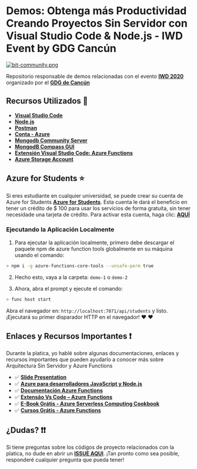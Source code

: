 # Demos: Obtenga más Productividad Creando Proyectos Sin Servidor con Visual Studio Code & Node.js - IWD Event by GDG Cancún

[![bit-community.png](https://i.postimg.cc/4yVhWzYt/bit-community.png)](https://postimg.cc/BPZ66PcQ)

Repositorio responsable de demos relacionadas con el evento **[IWD 2020](https://www.womentechmakers.com/iwd20)** organizado por el **[GDG de Cancún](http://gdgcancun.com/#/home)**

## Recursos Utilizados 🚀

* **[Visual Studio Code](https://code.visualstudio.com/?WT.mc_id=iwdevent-github-gllemos)**
* **[Node.js](https://nodejs.org/en/)**
* **[Postman](https://www.getpostman.com/)**
* **[Conta - Azure](https://azure.microsoft.com/es-es/?WT.mc_id=iwdevent-github-gllemos)**
* **[Mongodb Community Server](https://www.mongodb.com/download-center/community)**
* **[MongodB Compass GUI](https://www.mongodb.com/download-center/compass)**
* **[Extensión Visual Studio Code: Azure Functions](https://marketplace.visualstudio.com/items?itemName=ms-azuretools.vscode-azurefunctions&WT.mc_id=iwdevent-github-gllemos)**
* **[Azure Storage Account](https://azure.microsoft.com/pt-br/services/storage/?WT.mc_id=iwdevent-github-gllemos)**

## Azure for Students ⭐️

Si eres estudiante en cualquier universidad, se puede crear su cuenta de Azure for Students **[Azure for Students](https://azure.microsoft.com/es-es/free/students/?WT.mc_id=iwdevent-github-gllemos)**. Esta cuenta le dará el beneficio en tener un crédito de $ 100 para usar los servicios de forma gratuita, sin tener necesidade una tarjeta de crédito. Para activar esta cuenta, haga clic: **[AQUÍ](https://azure.microsoft.com/es-es/free/students/?WT.mc_id=iwdevent-github-gllemos)**

### Ejecutando la Aplicación Localmente

1) Para ejecutar la aplicación localmente, primero debe descargar el paquete npm de azure function tools globalmente en su máquina usando el comando:

```bash
> npm i -g azure-functions-core-tools --unsafe-perm true
```

2) Hecho esto, vaya a la carpeta: `demo-1` o `demo-2`

3) Ahora, abra el prompt y ejecute el comando:

```bash
> func host start
```

Abra el navegador en: `http://localhost:7071/api/students` y listo. ¡Ejecutará su primer disparador HTTP en el navegador! ❤️ ❤️

## Enlaces y Recursos Importantes ❗️

Durante la platica, yo hablé sobre algunas documentaciones, enlaces y recursos importantes que pueden ayudarlo a conocer más sobre Arquitectura Sin Servidor y Azure Functions

- ✅ **[Slide Presentation](https://bit.ly/2yzYPT4)**
- ✅ **[Azure para desarrolladores JavaScript y Node.js](https://docs.microsoft.com/javascript/azure/?WT.mc_id=iwdevent-github-gllemos&view=azure-node-latest)**
- ✅ **[Documentación Azure Functions](https://docs.microsoft.com/azure/azure-functions/?WT.mc_id=iwdevent-github-gllemos)**
- ✅ **[Extensão Vs Code – Azure Functions](https://marketplace.visualstudio.com/items?itemName=ms-azuretools.vscode-azurefunctions&WT.mc_id=senacpoa-github-gllemos)**
- ✅ **[E-Book Grátis - Azure Serverless Computing Cookbook](https://azure.microsoft.com/resources/azure-serverless-computing-cookbook/?WT.mc_id=iwdevent-github-gllemos)**
- ✅ **[Cursos Grátis - Azure Functions](https://docs.microsoft.com/learn/browse/?term=functions&WT.mc_id=iwdevent-github-gllemos)**

## ¿Dudas? ❗️❗️

Si tiene preguntas sobre los códigos de proyecto relacionados con la platica, no dude en abrir un **[ISSUE AQUI](https://github.com/glaucia86/iwd-serverless-demo/issues)**. ¡Tan pronto como sea posible, responderé cualquier pregunta que pueda tener!

